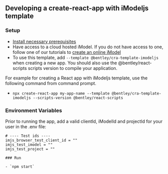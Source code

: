 ## Developing a create-react-app with iModeljs template

### Setup

- [Install necessary prerequisites]($docs/getting-started/development-prerequisites)
- Have access to a cloud hosted iModel. If you do not have access to one, follow one of our tutorials to [create an online iModel]($docs/learning/tutorials/index.md)
- To use this template, add `--template @bentley/cra-template-imodeljs` when creating a new app. You should also use the @bentley/react-scripts scripts version to compile your application.

For example for creating a React app with iModeljs template, use the following command from command prompt.

- `npx create-react-app my-app-name --template @bentley/cra-template-imodeljs --scripts-version @bentley/react-scripts`

### Environment Variables

Prior to running the app, add a valid clientId, iModelId and projectId for your user in the .env file:

```
# ---- Test ids ----
imjs_browser_test_client_id = ""
imjs_test_imodel = ""
imjs_test_project = ""

### Run

- `npm start`

```
